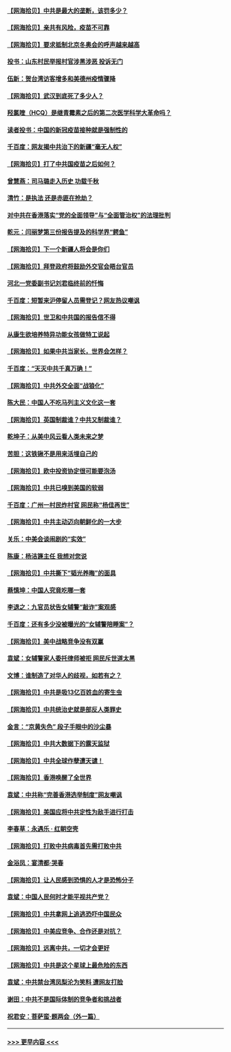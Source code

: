 #### [【网海拾贝】中共是最大的垄断，该罚多少？](../pages/nsc993/n12874006.md?t=04130502) 
#### [【网海拾贝】亲共有风险，疫苗不可靠](../pages/nsc993/n12872224.md?t=04130502) 
#### [【网海拾贝】要求抵制北京冬奥会的呼声越来越高](../pages/nsc993/n12868962.md?t=04130502) 
#### [投书：山东村民举报村官涉黑涉恶 投诉无门](../pages/nsc993/n12869726.md?t=04130502) 
#### [伍新：贺台湾访客增多和美德州疫情骤降](../pages/nsc993/n12865651.md?t=04130502) 
#### [【网海拾贝】武汉到底死了多少人？](../pages/nsc993/n12863707.md?t=04130502) 
#### [羟氯喹（HCQ）是继青霉素之后的第二次医学科学大革命吗？](../pages/nsc993/n12638564.md?t=04130502) 
#### [读者投书：中国的新冠疫苗接种就是强制性的](../pages/nsc993/n12859932.md?t=04130502) 
#### [千百度：网友揭中共治下的新疆“毫无人权”](../pages/nsc993/n12858385.md?t=04130502) 
#### [【网海拾贝】打了中共国疫苗之后如何？](../pages/nsc993/n12857866.md?t=04130502) 
#### [曾慧燕：司马璐走入历史 功载千秋](../pages/nsc993/n12856996.md?t=04130502) 
#### [清竹：是执法 还是赤匪在抢劫？](../pages/nsc993/n12856952.md?t=04130502) 
#### [对中共在香港落实“党的全面领导”与“全面管治权”的法理批判](../pages/nsc993/n12856929.md?t=04130502) 
#### [乾元：闫丽梦第三份报告提及的科学界“鳄鱼”](../pages/nsc993/n12855985.md?t=04130502) 
#### [【网海拾贝】下一个新疆人将会是你们](../pages/nsc993/n12855864.md?t=04130502) 
#### [【网海拾贝】拜登政府将鼓励外交官会晤台官员](../pages/nsc993/n12853615.md?t=04130502) 
#### [河北一党委副书记刘君临终前的忏悔](../pages/nsc993/n12849420.md?t=04130502) 
#### [千百度：短暂来沪停留人员需登记？网友热议嘲讽](../pages/nsc993/n12853497.md?t=04130502) 
#### [【网海拾贝】世卫和中共国的报告信不得](../pages/nsc993/n12850902.md?t=04130502) 
#### [从康生欲培养特异功能女孩做特工说起](../pages/nsc993/n12849289.md?t=04130502) 
#### [【网海拾贝】如果中共当家长，世界会怎样？](../pages/nsc993/n12848436.md?t=04130502) 
#### [千百度：“天灭中共千真万确！”](../pages/nsc993/n12845659.md?t=04130502) 
#### [【网海拾贝】中共外交全面“战狼化”](../pages/nsc993/n12845607.md?t=04130502) 
#### [陈大民：中国人不吃马列主义文化这一套](../pages/nsc993/n12842496.md?t=04130502) 
#### [【网海拾贝】英国制裁谁？中共又制裁谁？](../pages/nsc993/n12840909.md?t=04130502) 
#### [乾坤子：从美中风云看人类未来之梦](../pages/nsc993/n12840590.md?t=04130502) 
#### [苦胆：这铁锹不是用来活埋自己的](../pages/nsc993/n12839512.md?t=04130502) 
#### [【网海拾贝】欧中投资协定很可能要泡汤](../pages/nsc993/n12835122.md?t=04130502) 
#### [【网海拾贝】中共已嗅到美国的软弱](../pages/nsc993/n12832411.md?t=04130502) 
#### [千百度：广州一村民炸村官 网民称“杨佳再世”](../pages/nsc993/n12832380.md?t=04130502) 
#### [【网海拾贝】中共主动迈向朝鲜化的一大步](../pages/nsc993/n12829887.md?t=04130502) 
#### [关乐：中美会谈闹剧的“实效”](../pages/nsc993/n12826698.md?t=04130502) 
#### [陈康：杨洁篪主任  我想对您说](../pages/nsc993/n12826609.md?t=04130502) 
#### [【网海拾贝】中共撕下“韬光养晦”的面具](../pages/nsc993/n12826459.md?t=04130502) 
#### [蔡慎坤：中国人究竟吃哪一套](../pages/nsc993/n12826010.md?t=04130502) 
#### [李退之：九官员状告女辅警“敲诈”案观感](../pages/nsc993/n12823984.md?t=04130502) 
#### [千百度：还有多少没被曝光的“女辅警陪睡案”？](../pages/nsc993/n12822136.md?t=04130502) 
#### [【网海拾贝】美中战略竞争没有双赢](../pages/nsc993/n12822105.md?t=04130502) 
#### [袁斌：女辅警家人委托律师被拒 网民斥世道太黑](../pages/nsc993/n12822004.md?t=04130502) 
#### [文博：谁制造了对华人的歧视，如若有之？](../pages/nsc993/n12821635.md?t=04130502) 
#### [【网海拾贝】中共是吸13亿百姓血的寄生虫](../pages/nsc993/n12819191.md?t=04130502) 
#### [【网海拾贝】中共统治史就是部反人类罪史](../pages/nsc993/n12816738.md?t=04130502) 
#### [金言：“京黄失色” 段子手眼中的沙尘暴](../pages/nsc993/n12815700.md?t=04130502) 
#### [【网海拾贝】中共大数据下的露天监狱](../pages/nsc993/n12811075.md?t=04130502) 
#### [【网海拾贝】中共全球作孽遭天谴！](../pages/nsc993/n12810258.md?t=04130502) 
#### [【网海拾贝】香港唤醒了全世界](../pages/nsc993/n12809100.md?t=04130502) 
#### [袁斌：中共称“完善香港选举制度”网友嘲讽](../pages/nsc993/n12808994.md?t=04130502) 
#### [【网海拾贝】美国应将中共定性为敌手进行打击](../pages/nsc993/n12806870.md?t=04130502) 
#### [李春草：永遇乐 · 红朝空壳](../pages/nsc993/n12805365.md?t=04130502) 
#### [【网海拾贝】打败中共病毒首先需打败中共](../pages/nsc993/n12803930.md?t=04130502) 
#### [金浴凤：宴清都‧哭春](../pages/nsc993/n12801601.md?t=04130502) 
#### [【网海拾贝】让人民感到恐惧的人才是恐怖分子](../pages/nsc993/n12799347.md?t=04130502) 
#### [袁斌：中国人民何时才能平视共产党？](../pages/nsc993/n12799306.md?t=04130502) 
#### [【网海拾贝】中共拿网上追逃恐吓中国民众](../pages/nsc993/n12796905.md?t=04130502) 
#### [【网海拾贝】中美应竞争、合作还是对抗？](../pages/nsc993/n12794675.md?t=04130502) 
#### [【网海拾贝】远离中共，一切才会更好](../pages/nsc993/n12793572.md?t=04130502) 
#### [【网海拾贝】中共是这个星球上最危险的东西](../pages/nsc993/n12791400.md?t=04130502) 
#### [袁斌：中共禁台湾凤梨沦为笑料 遭网友打脸](../pages/nsc993/n12791335.md?t=04130502) 
#### [谢田：中共不是国际体制的竞争者和挑战者](../pages/nsc993/n12791212.md?t=04130502) 
#### [祝君安：菩萨蛮·题两会（外一篇）](../pages/nsc993/n12786801.md?t=04130502) 

----
#### [ >>> 更早内容 <<< ](../indexes/nsc993-earlier.md)
